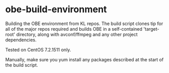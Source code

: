 # obe-build-environment
Building the OBE environment from KL repos. The build script clones tip for
all of the major repos required and builds OBE in a self-contained
'target-root' directory, along with avconf/ffmpeg and any other project
dependencies.

Tested on CentOS 7.2.1511 only.

Manually, make sure you yum install any packages described at the start of the build script.

